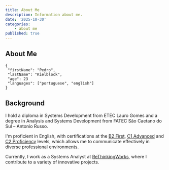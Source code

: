 ```yaml
---
title: About Me
description: Information about me.
date: '2025-10-30'
categories:
    - about me
published: true
---
```


## About Me

```
{
 "firstName": "Pedro",
 "lastName": "Kielblock",
 "age": 23
 "languages": ["portuguese", "english"]
}
```

## Background

I hold a diploma in Systems Development from ETEC Lauro Gomes and a degree in
Analysis and Systems Development from FATEC São Caetano do Sul – Antonio Russo.

I'm proficient in English, with certifications at the
[B2 First](https://www.cambridgeenglish.org/exams-and-tests/first/),
[C1 Advanced](https://www.cambridgeenglish.org/exams-and-tests/advanced/) and
[C2 Proficiency](https://www.cambridgeenglish.org/exams-and-tests/proficiency/)
levels, which allows me to communicate effectively in diverse professional environments.

Currently, I work as a Systems Analyst at [ReThinkingWorks](https://www.rethinkingworks.com/),
where I contribute to a variety of innovative projects.

